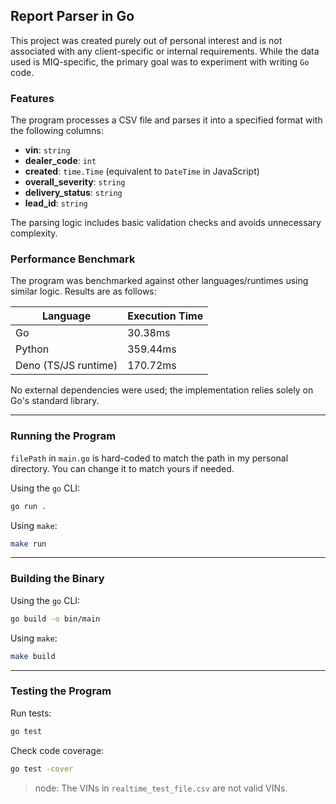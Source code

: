 ## Report Parser in Go

This project was created purely out of personal interest and is not associated with any client-specific or internal requirements. While the data used is MIQ-specific, the primary goal was to experiment with writing `Go` code.

### Features

The program processes a CSV file and parses it into a specified format with the following columns:

- **vin**: `string`
- **dealer_code**: `int`
- **created**: `time.Time` (equivalent to `DateTime` in JavaScript)
- **overall_severity**: `string`
- **delivery_status**: `string`
- **lead_id**: `string`

The parsing logic includes basic validation checks and avoids unnecessary complexity.

### Performance Benchmark

The program was benchmarked against other languages/runtimes using similar logic. Results are as follows:

| Language             | Execution Time |
|----------------------|----------------|
| Go                   | 30.38ms        |
| Python               | 359.44ms       |
| Deno (TS/JS runtime) | 170.72ms       |

No external dependencies were used; the implementation relies solely on Go's standard library.

---

### Running the Program
`filePath` in `main.go` is hard-coded to match the path in my personal directory. You can change it to match yours if needed. 

Using the `go` CLI:
```bash
go run .
```

Using `make`:
```bash
make run
```

---

### Building the Binary

Using the `go` CLI:
```bash
go build -o bin/main
```

Using `make`:
```bash
make build
```

---

### Testing the Program

Run tests:
```bash
go test
```

Check code coverage:
```bash
go test -cover
```

> node: The VINs in `realtime_test_file.csv` are not valid VINs.